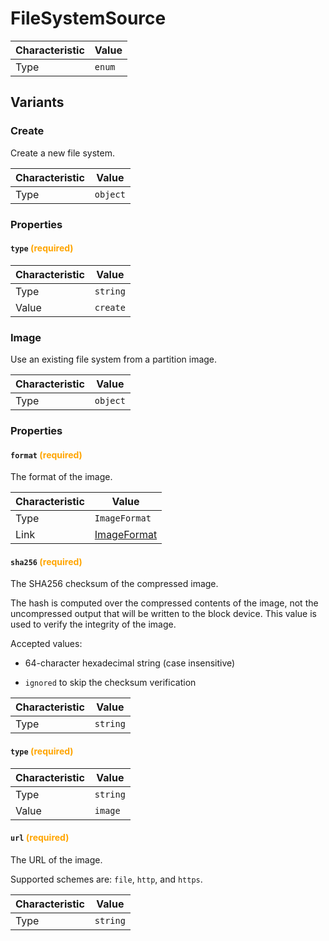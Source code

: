 <!-- THIS FILE IS AUTOMATICALLY GENERATED BY DOCBUILDER, DO NOT EDIT MANUALLY! -->

# FileSystemSource

| Characteristic | Value  |
| -------------- | ------ |
| Type           | `enum` |

## Variants

### Create

Create a new file system.

| Characteristic | Value    |
| -------------- | -------- |
| Type           | `object` |

### Properties

#### `type` **<span style="color:orange;">(required)</span>**

| Characteristic | Value    |
| -------------- | -------- |
| Type           | `string` |
| Value          | `create` |

### Image

Use an existing file system from a partition image.

| Characteristic | Value    |
| -------------- | -------- |
| Type           | `object` |

### Properties

#### `format` **<span style="color:orange;">(required)</span>**

The format of the image.

| Characteristic | Value                           |
| -------------- | ------------------------------- |
| Type           | `ImageFormat`                   |
| Link           | [ImageFormat](./ImageFormat.md) |

#### `sha256` **<span style="color:orange;">(required)</span>**

The SHA256 checksum of the compressed image.

The hash is computed over the compressed contents of the image, not the uncompressed output that will be written to the block device. This value is used to verify the integrity of the image.

Accepted values:

- 64-character hexadecimal string (case insensitive)

- `ignored` to skip the checksum verification

| Characteristic | Value    |
| -------------- | -------- |
| Type           | `string` |

#### `type` **<span style="color:orange;">(required)</span>**

| Characteristic | Value    |
| -------------- | -------- |
| Type           | `string` |
| Value          | `image`  |

#### `url` **<span style="color:orange;">(required)</span>**

The URL of the image.

Supported schemes are: `file`, `http`, and `https`.

| Characteristic | Value    |
| -------------- | -------- |
| Type           | `string` |


